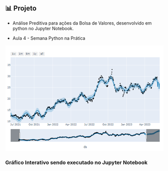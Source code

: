 

## 📊 Projeto
- Análise Preditiva para ações da Bolsa de Valores, desenvolvido em python no Jupyter Notebook.

- Aula 4 - Semana Python na Prática

<p align="center">
 <img src=".github/preview.png" alt="Demonstração do Gráfico Interativo" widht="100%" />
</p>
<h3> Gráfico Interativo sendo executado no Jupyter Notebook </h3> </p>

